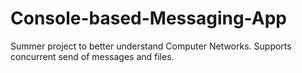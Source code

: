 # Console-based-Messaging-App
Summer project to better understand Computer Networks. Supports concurrent send of messages and files.
